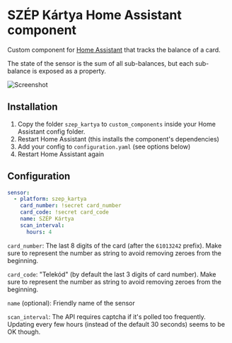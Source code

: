 # SZÉP Kártya Home Assistant component

Custom component for [Home Assistant](https://homeassistant.io) that tracks the balance of a card.

The state of the sensor is the sum of all sub-balances, but each sub-balance is exposed as a property.

![Screenshot](screenshot.png?raw=true)

## Installation

1. Copy the folder `szep_kartya` to `custom_components` inside your Home Assistant config folder.
2. Restart Home Assistant (this installs the component's dependencies)
3. Add your config to `configuration.yaml` (see options below)
4. Restart Home Assistant again

## Configuration

``` yaml
sensor:
  - platform: szep_kartya
    card_number: !secret card_number
    card_code: !secret card_code
    name: SZÉP Kártya
    scan_interval:
      hours: 4
```

`card_number`: The last 8 digits of the card (after the `61013242` prefix). Make sure to represent the number as string to avoid removing zeroes from the beginning.

`card_code`: "Telekód" (by default the last 3 digits of card number). Make sure to represent the number as string to avoid removing zeroes from the beginning.


`name` (optional): Friendly name of the sensor

`scan_interval`: The API requires captcha if it's polled too frequently. Updating every few hours (instead of the default 30 seconds) seems to be OK though.
